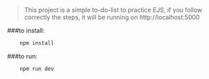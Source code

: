 > This project is a simple to-do-list to practice EJS, if you follow correctly the steps, it will be running on http://localhost:5000

###to install:

```sh
    npm install
```

###to run:

```sh
    npm run dev
```
